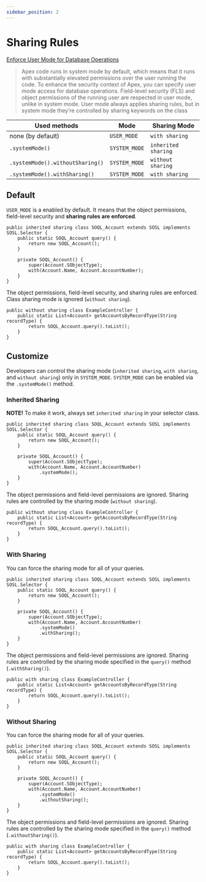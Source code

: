 ```yaml
---
sidebar_position: 2
---
```


# Sharing Rules

[Enforce User Mode for Database Operations](https://developer.salesforce.com/docs/atlas.en-us.apexcode.meta/apexcode/apex_classes_enforce_usermode.htm)

> Apex code runs in system mode by default, which means that it runs with substantially elevated permissions over the user running the code. To enhance the security context of Apex, you can specify user mode access for database operations. Field-level security (FLS) and object permissions of the running user are respected in user mode, unlike in system mode. User mode always applies sharing rules, but in system mode they’re controlled by sharing keywords on the class

Used methods | Mode | Sharing Mode
------------ | ---- | --------------
none (by default) | `USER_MODE` | `with sharing`
`.systemMode()` | `SYSTEM_MODE` | `inherited sharing`
`.systemMode().withoutSharing()` | `SYSTEM_MODE` | `without sharing`
`.systemMode().withSharing()` | `SYSTEM_MODE` | `with sharing`

## Default

`USER_MODE` is a enabled by default. It means that the object permissions, field-level security and **sharing rules are enforced**.

```apex
public inherited sharing class SOQL_Account extends SOSL implements SOSL.Selector {
    public static SOQL_Account query() {
        return new SOQL_Account();
    }

    private SOQL_Account() {
        super(Account.SObjectType);
        with(Account.Name, Account.AccountNumber);
    }
}
```

The object permissions, field-level security, and sharing rules are enforced. Class sharing mode is ignored (`without sharing`).

```apex
public without sharing class ExampleController {
    public static List<Account> getAccountsByRecordType(String recordType) {
        return SOQL_Account.query().toList();
    }
}
```

## Customize

Developers can control the sharing mode (`inherited sharing`, `with sharing`, and `without sharing`) only in `SYSTEM_MODE`.
`SYSTEM_MODE` can be enabled via the `.systemMode()` method.

### Inherited Sharing

**NOTE!** To make it work, always set `inherited sharing` in your selector class.

```apex
public inherited sharing class SOQL_Account extends SOSL implements SOSL.Selector {
    public static SOQL_Account query() {
        return new SOQL_Account();
    }

    private SOQL_Account() {
        super(Account.SObjectType);
        with(Account.Name, Account.AccountNumber)
            .systemMode();
    }
}
```

The object permissions and field-level permissions are ignored. Sharing rules are controlled by the sharing mode (`without sharing`).

```apex
public without sharing class ExampleController {
    public static List<Account> getAccountsByRecordType(String recordType) {
        return SOQL_Account.query().toList();
    }
}
```

### With Sharing

You can force the sharing mode for all of your queries.

```apex
public inherited sharing class SOQL_Account extends SOSL implements SOSL.Selector {
    public static SOQL_Account query() {
        return new SOQL_Account();
    }

    private SOQL_Account() {
        super(Account.SObjectType);
        with(Account.Name, Account.AccountNumber)
            .systemMode()
            .withSharing();
    }
}
```

The object permissions and field-level permissions are ignored. Sharing rules are controlled by the sharing mode specified in the `query()` method (`.withSharing()`).

```apex
public with sharing class ExampleController {
    public static List<Account> getAccountsByRecordType(String recordType) {
        return SOQL_Account.query().toList();
    }
}
```


### Without Sharing

You can force the sharing mode for all of your queries.

```apex
public inherited sharing class SOQL_Account extends SOSL implements SOSL.Selector {
    public static SOQL_Account query() {
        return new SOQL_Account();
    }

    private SOQL_Account() {
        super(Account.SObjectType);
        with(Account.Name, Account.AccountNumber)
            .systemMode()
            .withoutSharing();
    }
}
```

The object permissions and field-level permissions are ignored. Sharing rules are controlled by the sharing mode specified in the `query()` method (`.withoutSharing()`).

```apex
public with sharing class ExampleController {
    public static List<Account> getAccountsByRecordType(String recordType) {
        return SOQL_Account.query().toList();
    }
}
```
